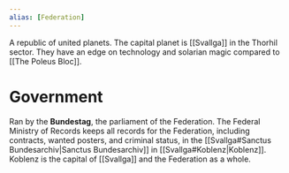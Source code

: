 ```yaml
---
alias: [Federation]
---
```


A republic of united planets. The capital planet is [[Svallga]] in the Thorhil sector. They have an edge on technology and solarian magic compared to [[The Poleus Bloc]].
# Government

Ran by the **Bundestag**, the parliament of the Federation. The Federal Ministry of Records keeps all records for the Federation, including contracts, wanted posters, and criminal status, in the [[Svallga#Sanctus Bundesarchiv|Sanctus Bundesarchiv]] in [[Svallga#Koblenz|Koblenz]]. Koblenz is the capital of [[Svallga]] and the Federation as a whole. 
